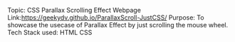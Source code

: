 Topic: CSS Parallax Scrolling Effect
Webpage Link:https://geekydv.github.io/ParallaxScroll-JustCSS/
Purpose: To showcase the usecase of Parallax Effect by just scrolling the mouse wheel.
Tech Stack used:
HTML 
CSS 
